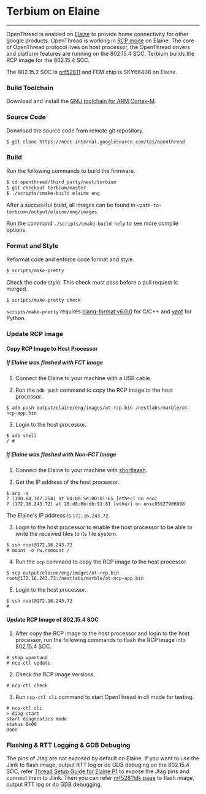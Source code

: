 # Terbium on Elaine
---
OpenThread is enabled on [Elaine][Elaine] to provide home connectivity for other google products. OpenThread is working in [RCP mode][RCP Mode] on Elaine. The core of OpenThread protocol lives on host processor, the OpenThread drivers and platform features are running on the 802.15.4 SOC. Terbium builds the RCP image for the 802.15.4 SOC.

The 802.15.2 SOC is [nrf52811][nRF52811] and FEM chip is SKY66408 on Elaine.

[Elaine]: https://goto.google.com/elaine-dev
[RCP Mode]:https://openthread.io/platforms
[nRF52811]: https://www.nordicsemi.com/Products/Low-power-short-range-wireless/nRF52811

### Build Toolchain

Download and install the [GNU toolchain for ARM Cortex-M][gnu-toolchain].

[gnu-toolchain]: https://developer.arm.com/tools-and-software/open-source-software/developer-tools/gnu-toolchain/gnu-rm

### Source Code
Donwload the source code from remote git repository.
```bash
$ git clone https://nest-internal.googlesource.com/tps/openthread
```

### Build
Run the following commands to build the firmware.
```bash
$ cd openthread/third_party/nest/terbium
$ git checkout terbium/master
$ ./scripts/cmake-build elaine eng
```
After a successful build, all images can be found in `<path-to-terbium>/output/elaine/eng/images`.

Run the command `./scripts/cmake-build help` to see more compile options.

### Format and Style

Reformat code and enforce code format and style.
```bash
$ scripts/make-pretty
```

Check the code style. This check must pass before a pull request is merged.
```bash
$ scripts/make-pretty check
```

`scripts/make-pretty` requires [clang-format v6.0.0](http://releases.llvm.org/download.html#6.0.0) for C/C++ and [yapf](https://github.com/google/yapf) for Python.

### Update RCP Image
#### Copy RCP Image to Host Processor
##### If Elaine was flashed with FCT Image
1. Connect the Elaine to your machine with a USB cable.

2. Run the `adb push` command to copy the RCP image to the host processor.
```
$ adb push output/elaine/eng/images/ot-rcp.bin /nestlabs/marble/ot-ncp-app.bin
```

3. Login to the host processor.
```
$ adb shell
/ #
```

##### If Elaine was flashed with Non-FCT Image
1. Connect the Elaine to your machine with [shortleash][shortleash-guide].

[shortleash-guide]: https://support.google.com/techstop/answer/2675487?hl=en

2. Get the IP address of the host processor.
```
$ arp -a
? (100.84.187.254) at 00:00:5e:00:01:65 [ether] on eno1
? (172.16.243.72) at 20:d8:0b:db:91:81 [ether] on enxc05627906998
```
The Elaine's IP address is `172.16.243.72`.

3. Login to the host processor to enable the host processor to be able to write the received files to its file system.
```
$ ssh root@172.16.243.72
# mount -o rw,remount /
```

4. Run the `scp` command to copy the RCP image to the host processor.
```
$ scp output/elaine/eng/images/ot-rcp.bin root@172.16.243.72:/nestlabs/marble/ot-ncp-app.bin
```

5. Login to the host processor.
```
$ ssh root@172.16.243.72
#
```

#### Update RCP Image of 802.15.4 SOC
1. After copy the RCP image to the host processor and login to the host processor, run the following commands to flash the RCP image into 802.15.4 SOC.
```
# stop wpantund
# ncp-ctl update
```

2. Check the RCP image versions.
```
# ncp-ctl check
```

3. Run `ncp-ctl cli` command to start OpenThread in cli mode for testing.
```
# ncp-ctl cli
> diag start
start diagnostics mode
status 0x00
Done
```

### Flashing & RTT Logging & GDB Debuging
The pins of Jtag are not exposed by default on Elaine. If you want to use the Jlink to flash image, output RTT log or do GDB debuging on the 802.15.4 SOC, refer [Thread Setup Guide for Elaine P1][go/elaine-ot-jtag] to expose the Jtag pins and connect them to Jlink. Then you can refer [nrf52811dk page][nrf52811dk-page] to flash image, output RTT log or do GDB debugging.

[go/elaine-ot-jtag]: https://docs.google.com/document/d/1-zpR5y-zGHz3sp_nLGb1WHuioik00gexYTLmiaiVRO4/edit?usp=sharing
[nrf52811dk-page]: ./../nrf52811dk/README.md
